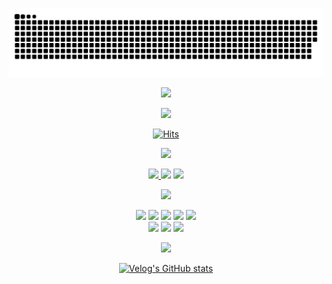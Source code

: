 <div align="center">

![snake gif](https://github.com/JunTaeHahm/JunTaeHahm/blob/output/github-contribution-grid-snake.svg)

<img src="https://user-images.githubusercontent.com/111362079/202451095-8040f0e2-2372-4070-8373-ab0957084e7d.png" width="500" /><br />


<img src="https://i.pinimg.com/originals/0b/5c/c0/0b5cc024841accd9a31a7b2daeb0e57b.gif" width="500"/><br />

[![Hits](https://hits.seeyoufarm.com/api/count/incr/badge.svg?url=https%3A%2F%2Fgithub.com%2FJunTaeHahm&count_bg=%230C1117&title_bg=%230C1117&icon=cloudsmith.svg&icon_color=%23FFFFFF&title=Hello%21&edge_flat=false)](https://hits.seeyoufarm.com)

<img src="https://capsule-render.vercel.app/api?type=transparent&section=footer&text=Channel::&fontColor=ff522f&fontSize=55&fontAlignY=70" height="60" /><br />

<span>
<a href="mailto:jth5287@icloud.com,ahuuae_@kakao.com,jth5287@naver.com"><img src="https://img.shields.io/badge/Mail-f4e7d4?style=for-the-badge&logo=apple&logoColor=black">
</a>
<a href="https://velog.io/@ahuuae"><img src="https://img.shields.io/badge/Velog-f4e7d4?style=for-the-badge&logo=Velog&logoColor=black"/></a>
<a href="https://www.instagram.com/ahuuae/"><img src="https://img.shields.io/badge/Instagram-f4e7d4?style=for-the-badge&logo=Instagram&logoColor=black"/></a><br />

<img src="https://capsule-render.vercel.app/api?type=transparent&section=footer&text=Skill::&fontColor=ff522f&fontSize=55&fontAlignY=70" height="60" /><br />

<img src="https://img.shields.io/badge/HTML5-212121?style=for-the-badge&logo=HTML5&logoColor=E34F26"/>
<img src="https://img.shields.io/badge/CSS3-212121?style=for-the-badge&logo=CSS3&logoColor=1572B6"/>
<img src="https://img.shields.io/badge/JavaScript-212121?style=for-the-badge&logo=JavaScript&logoColor=F7DF1E"/>
<img src="https://img.shields.io/badge/TypeScript-212121?style=for-the-badge&logo=TypeScript&logoColor=#3178C6"/>
  <img src="https://img.shields.io/badge/React-212121?style=for-the-badge&logo=react&logoColor=61DAFB"/>
<br />
<img src="https://img.shields.io/badge/Visual Studio Code-212121?style=for-the-badge&logo=Visual Studio Code&logoColor=007ACC"/>
<img src="https://img.shields.io/badge/GitHub-212121?style=for-the-badge&logo=GitHub&logoColor=white"/>
<img src="https://img.shields.io/badge/Figma-212121?style=for-the-badge&logo=Figma&logoColor=F24E1E"/><br />

<img src="https://capsule-render.vercel.app/api?type=transparent&section=footer&text=Post::&fontColor=ff522f&fontSize=55&fontAlignY=70" height="60" /><br />

[![Velog's GitHub stats](https://velog-readme-stats.vercel.app/api?name=ahuuae&color=white)](https://velog.io/@ahuuae)

</div>
